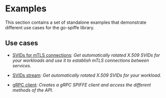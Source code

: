 # Examples

This section contains a set of standalone examples that demonstrate different use cases for the go-spiffe library.

## Use cases

- [SVIDs for mTLS connections](svid-mTLS/README.md): _Get automatically rotated X.509 SVIDs for your workloads and use it to establish mTLS connections between services._

- [SVIDs stream](svid-watcher/README.md): _Get automatically rotated X.509 SVIDs for your workload._

- [gRPC client](svid-grpc-client/README.md): _Creates a gRPC SPIFFE client and access the different methods of the API._

